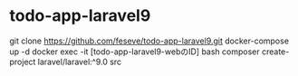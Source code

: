 # todo-app-laravel9
git clone https://github.com/feseve/todo-app-laravel9.git
docker-compose up -d
docker exec -it [todo-app-laravel9-webのID] bash
composer create-project laravel/laravel:^9.0 src
